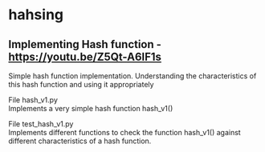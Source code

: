 # hahsing

## Implementing Hash function - https://youtu.be/Z5Qt-A6IF1s  

Simple hash function implementation. Understanding the characteristics of this hash function and using it appropriately  

File hash_v1.py  
Implements a very simple hash function hash_v1()  

File test_hash_v1.py   
Implements different functions to check the function hash_v1() against different characteristics of a hash function.  

